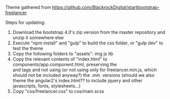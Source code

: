 Theme gathered from https://github.com/BlackrockDigital/startbootstrap-freelancer

Steps for updating:

1. Download the bootstrap 4.0's zip version from the master repository and unzip it somewhere else
2. Execute "npm install" and "gulp" to build the css folder, or "gulp dev" to test the theme
3. Copy the following folders to "assets": img js lib
4. Copy the relevant contents of "index.html" to components/app.component.html, preserving the <div platform> and <router-outlet> tags
   and not using (or not using only for freelancer.min.js, which should not be included anyway?) the *.min.* versions
   (should we also theme the angular2's index.html?? to include jquery and other javascripts, fonts, stylesheets...)
5. Copy "css/freelancer.css" to css/main.scss